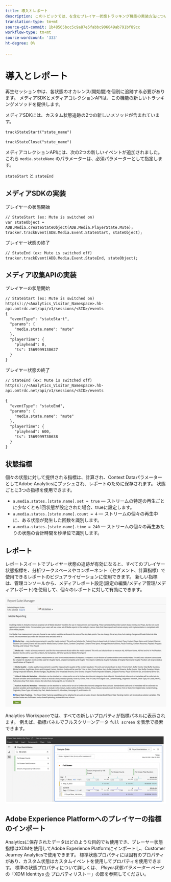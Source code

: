 ```yaml
---
title: 導入とレポート
description: このトピックでは、を含むプレイヤー状態トラッキング機能の実装方法について説明します。
translation-type: tm+mt
source-git-commit: 1b48565bcc5c9a87e5fabbc906049ab791bf89cc
workflow-type: tm+mt
source-wordcount: '333'
ht-degree: 0%

---
```



# 導入とレポート

再生セッション中は、各状態のオカレンス(開始間)を個別に追跡する必要があります。 メディアSDKとメディアコレクションAPIは、この機能の新しいトラッキングメソッドを提供します。

メディアSDKには、カスタム状態追跡の2つの新しいメソッドが含まれています。

`trackStateStart("state_name")`

`trackStateClose("state_name")`


メディアコレクションAPIには、次の2つの新しいイベントが追加されました。これら `media.stateName` のパラメーターは、必須パラメーターとして指定します。

`stateStart` と `stateEnd`

## メディアSDKの実装

プレイヤーの状態開始

```
// StateStart (ex: Mute is switched on)
var stateObject = ADB.Media.createStateObject(ADB.Media.PlayerState.Mute);
tracker.trackEvent(ADB.Media.Event.StateStart, stateObject);
```

プレイヤー状態の終了

```
// StateEnd (ex: Mute is switched off)
tracker.trackEvent(ADB.Media.Event.StateEnd, stateObject);
```


## メディア収集APIの実装

プレイヤーの状態開始

```
// StateStart (ex: Mute is switched on)
http(s)://<Analytics_Visitor_Namespace>.hb-api.omtrdc.net/api/v1/sessions/<SID>/events
{
  "eventType": "stateStart",
  "params": {
    "media.state.name": "mute"
  },
  "playerTime": {
    "playhead": 0,
    "ts": 1569999130627
  }
}
```

プレイヤー状態の終了

```
// StateEnd (ex: Mute is switched off)
http(s)://<Analytics_Visitor_Namespace>.hb-api.omtrdc.net/api/v1/sessions/<SID>/events

{
  "eventType": "stateEnd",
  "params": {
    "media.state.name": "mute"
  },
  "playerTime": {
    "playhead": 600,
    "ts": 1569999730638
  }
}
```

## 状態指標

個々の状態に対して提供される指標は、計算され、Context DataパラメーターとしてAdobe Analyticsにプッシュされ、レポートのために保存されます。 状態ごとに3つの指標を使用できます。

* `a.media.states.[state.name].set = true`  — ストリームの特定の再生ごとに少なくとも1回状態が設定された場合、trueに設定します。
* `a.media.states.[state.name].count = 4`  — ストリームの個々の再生中に、ある状態が発生した回数を識別します。
* `a.media.states.[state.name].time = 240`  — ストリームの個々の再生あたりの状態の合計時間を秒単位で識別します。

## レポート

レポートスイートでプレイヤー状態の追跡が有効になると、すべてのプレイヤー状態指標を、分析ワークスペースやコンポーネント（セグメント、計算指標）で使用できるレポートのビジュアライゼーションに使用できます。 新しい指標は、管理コンソールから、メディアレポート設定(設定の編集/メディア管理/メディアレポート)を使用して、個々のレポートに対して有効にできます。

![](assets/report-setup.png)

Analytics Workspaceでは、すべての新しいプロパティが指標パネルに表示されます。 例えば、指標パネルでフルスクリーンデータ `full screen` を表示で検索できます。

![](assets/full-screen-report.png)

## Adobe Experience Platformへのプレイヤーの指標のインポート

Analyticsに保存されたデータはどのような目的でも使用でき、プレーヤー状態指標はXDMを使用してAdobe Experience Platformにインポートし、Customer Jeurney Analyticsで使用できます。 標準状態プロパティには固有のプロパティがあり、カスタム状態はカスタムイベントを使用してプロパティを使用できます。 標準の状態プロパティについて詳しくは、 *Player状態パラメーター* ページの「XDM Identitys [の](/help/metrics-and-metadata/player-state-parameters.md) プロパティリストー」の節を参照してください。
